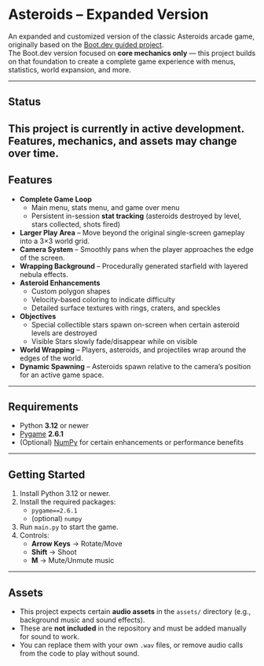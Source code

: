 # Asteroids – Expanded Version

An expanded and customized version of the classic Asteroids arcade game, originally based on the [Boot.dev guided project](https://boot.dev).  
The Boot.dev version focused on **core mechanics only** — this project builds on that foundation to create a complete game experience with menus, statistics, world expansion, and more.

---
## Status
This project is currently in active development.  
Features, mechanics, and assets may change over time.
---

## Features

- **Complete Game Loop**
  - Main menu, stats menu, and game over menu
  - Persistent in-session **stat tracking** (asteroids destroyed by level, stars collected, shots fired)
- **Larger Play Area** – Move beyond the original single-screen gameplay into a 3×3 world grid.
- **Camera System** – Smoothly pans when the player approaches the edge of the screen.
- **Wrapping Background** – Procedurally generated starfield with layered nebula effects.
- **Asteroid Enhancements**
  - Custom polygon shapes
  - Velocity-based coloring to indicate difficulty
  - Detailed surface textures with rings, craters, and speckles
- **Objectives**
  - Special collectible stars spawn on-screen when certain asteroid levels are destroyed
  - Visible Stars slowly fade/disappear while on visible
- **World Wrapping** – Players, asteroids, and projectiles wrap around the edges of the world.
- **Dynamic Spawning** – Asteroids spawn relative to the camera’s position for an active game space.

---

## Requirements

- Python **3.12** or newer
- [Pygame](https://www.pygame.org/) **2.6.1**
- (Optional) [NumPy](https://numpy.org/) for certain enhancements or performance benefits

---

## Getting Started

1. Install Python 3.12 or newer.
2. Install the required packages:
   - `pygame==2.6.1`
   - (optional) `numpy`
3. Run `main.py` to start the game.
4. Controls:
   - **Arrow Keys** → Rotate/Move
   - **Shift** → Shoot
   - **M** → Mute/Unmute music

---

## Assets

- This project expects certain **audio assets** in the `assets/` directory (e.g., background music and sound effects).
- These are **not included** in the repository and must be added manually for sound to work.
- You can replace them with your own `.wav` files, or remove audio calls from the code to play without sound.
